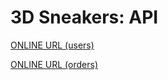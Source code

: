 # 3D Sneakers: API

[ONLINE URL (users)](https://sneakers-api-ouat.onrender.com/api/v1/users)

[ONLINE URL (orders)](https://sneakers-api-ouat.onrender.com/api/v1/orders)
